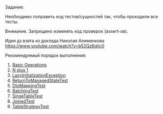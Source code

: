 Задание:

Необходимо поправить код тестов/сущностей так, чтобы проходили все тесты.

Внимание. Запрещено изменять код проверок (assert-ов).

Идея дз взята из доклада Николая Алименкова  
https://www.youtube.com/watch?v=b52Qz6qlic0

Рекомендуемый порядок выполнения:
1. [Basic Operations](https://github.com/vorobey92/hibernate-hw/blob/master/src/test/java/ru/hh/school/users/BasicOperationsTest.java)
2. [N plus 1](https://github.com/vorobey92/hibernate-hw/blob/master/src/test/java/ru/hh/school/employers/NPlusOneTest.java)
3. [LazyInitializationException](https://github.com/vorobey92/hibernate-hw/blob/master/src/test/java/ru/hh/school/employers/AvoidLazyExceptionTest.java) 
4. [ReturnToManagedStateTest](https://github.com/vorobey92/hibernate-hw/blob/master/src/test/java/ru/hh/school/employers/ReturnToManagedStateTest.java) 
5. [DtoMappingTest](https://github.com/vorobey92/hibernate-hw/blob/master/src/test/java/ru/hh/school/employers/DtoMappingTest.java) 
6. [BatchingTest](https://github.com/vorobey92/hibernate-hw/blob/master/src/test/java/ru/hh/school/batching/BatchingTest.java) 
7. [SingeTableTest](https://github.com/vorobey92/hibernate-hw/blob/master/src/test/java/ru/hh/school/inheritance/SingeTableTest.java) 
8. [JoinedTest](https://github.com/vorobey92/hibernate-hw/blob/master/src/test/java/ru/hh/school/inheritance/JoinedTest.java) 
9. [TableStrategyTest](https://github.com/vorobey92/hibernate-hw/blob/master/src/test/java/ru/hh/school/inheritance/TableStrategyTest.java) 
